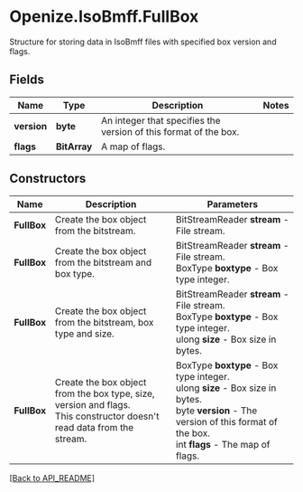 # Openize.IsoBmff.FullBox

Structure for storing data in IsoBmff files with specified box version and flags.

## Fields

Name | Type | Description | Notes
------------ | ------------- | ------------- | -------------
**version** | **byte** | An integer that specifies the version of this format of the box. | 
**flags** | **BitArray** | A map of flags. | 

## Constructors

Name | Description | Parameters
------------ | ------------- | ------------- |
**FullBox** | Create the box object from the bitstream. | BitStreamReader <b>stream</b> - File stream.
**FullBox** | Create the box object from the bitstream and box type. | BitStreamReader <b>stream</b> - File stream.<br />BoxType <b>boxtype</b> - Box type integer.
**FullBox** | Create the box object from the bitstream, box type and size. | BitStreamReader <b>stream</b> - File stream.<br />BoxType <b>boxtype</b> - Box type integer.<br />ulong <b>size</b> - Box size in bytes.
**FullBox** | Create the box object from the box type, size, version and flags.<br />This constructor doesn't read data from the stream. | BoxType <b>boxtype</b> - Box type integer.<br />ulong <b>size</b> - Box size in bytes.<br />byte <b>version</b> - The version of this format of the box.<br />int <b>flags</b> - The map of flags.

[[Back to API_README]](API_README.md)